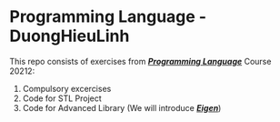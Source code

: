 # Programming Language - DuongHieuLinh

This repo consists of exercises from [***Programming Language***](https://drive.google.com/drive/folders/19pcqAaREyWFymP4LaI4I_GY5yam6DZFA?usp=sharing) Course 20212:

1. Compulsory excercises
2. Code for STL Project
3. Code for Advanced Library (We will introduce [***Eigen***](https://youtu.be/WmMsrKYLEi8))